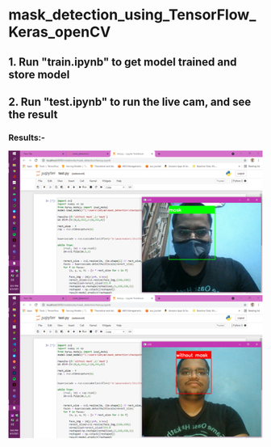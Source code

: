 # mask_detection_using_TensorFlow_Keras_openCV

## 1. Run "train.ipynb" to get model trained and store model                                                                                                                         
## 2. Run "test.ipynb" to run the live cam, and see the result                                                                                                                       

### Results:-                                                                                                                                                                     
![](https://raw.githubusercontent.com/SatyamOzaR/mask_detection_using_TensorFlow_Keras_openCV/master/positive_result.png)
![](https://raw.githubusercontent.com/SatyamOzaR/mask_detection_using_TensorFlow_Keras_openCV/master/negative_result.png)
